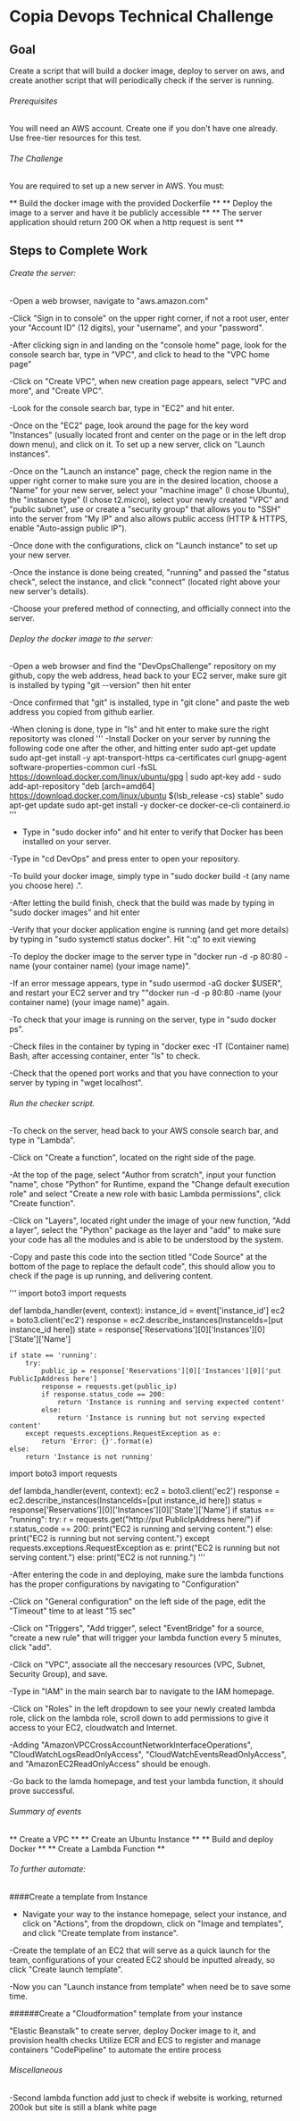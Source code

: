 # Copia Devops Technical Challenge

## Goal

Create a script that will build a docker image, deploy to server on aws, and create another script that will periodically check if the server is running.

###### Prerequisites

You will need an AWS account. Create one if you don't have one already. Use free-tier resources for this test.

###### The Challenge

You are required to set up a new server in AWS. You must:

** Build the docker image with the provided Dockerfile **
** Deploy the image to a server and have it be publicly accessible **
** The server application should return 200 OK when a http request is sent **



## Steps to Complete Work



###### Create the server:

-Open a web browser, navigate to "aws.amazon.com"

-Click "Sign in to console" on the upper right corner, if not a root user, enter your "Account ID" (12 digits), your "username", and your "password".

-After clicking sign in and landing on the "console home" page, look for the console search bar, type in "VPC", and click to head to the "VPC home page"

-Click on "Create VPC", when new creation page appears, select "VPC and more", and "Create VPC".

-Look for the console search bar, type in "EC2" and hit enter.

-Once on the "EC2" page, look around the page for the key word "Instances" (usually located front and center on the page or in the left drop down menu), and click on it. To set up a new server, click on "Launch instances". 

-Once on the "Launch an instance" page, check the region name in the upper right corner to make sure you are in the desired location, choose a "Name" for your new server, select your "machine image" (I chose Ubuntu), the "instance type" (I chose t2.micro), select your newly created "VPC" and "public subnet", use or create a "security group" that allows you to "SSH" into the server from "My IP" and also allows public access (HTTP & HTTPS, enable "Auto-assign public IP").

-Once done with the configurations, click on "Launch instance" to set up your new server.

-Once the instance is done being created, "running" and passed the "status check", select the instance, and click "connect" (located right above your new server's details). 

-Choose your prefered method of connecting, and officially connect into the server.


###### Deploy the docker image to the server:

-Open a web browser and find the "DevOpsChallenge" repository on my github, copy the web address, head back to your EC2 server, make sure git is installed by typing "git --version" then hit enter

-Once confirmed that "git" is installed, type in "git clone" and paste the web address you copied from github earlier.

-When cloning is done, type in "ls" and hit enter to make sure the right repositorty was cloned
'''
-Install Docker on your server by running the following code one after the other, and hitting enter 
sudo apt-get update
sudo apt-get install -y apt-transport-https ca-certificates curl gnupg-agent software-properties-common
curl -fsSL https://download.docker.com/linux/ubuntu/gpg | sudo apt-key add -
sudo add-apt-repository "deb [arch=amd64] https://download.docker.com/linux/ubuntu $(lsb_release -cs) stable"
sudo apt-get update
sudo apt-get install -y docker-ce docker-ce-cli containerd.io
'''
- Type in "sudo docker info" and hit enter to verify that Docker has been installed on your server.

-Type in "cd DevOps" and press enter to open your repository.

-To build your docker image, simply type in "sudo docker build -t (any name you choose here) .".

-After letting the build finish, check that the build was made by typing in "sudo docker images" and hit enter

-Verify that your docker application engine is running (and get more details) by typing in "sudo systemctl status docker". Hit ":q" to exit viewing

-To deploy the docker image to the server type in "docker run -d -p 80:80 -name (your container name) (your image name)".

-If an error message appears, type in "sudo usermod -aG docker $USER", and restart your EC2 server and try ""docker run -d -p 80:80 -name (your container name) (your image name)" again.

-To check that your image is running on the server, type in "sudo docker ps".

-Check files in the container by typing in "docker exec -IT (Container name) Bash, after accessing container, enter "ls" to check.

-Check that the opened port works and that you have connection to your server by typing in "wget localhost".


###### Run the checker script.

-To check on the server, head back to your AWS console search bar, and type in "Lambda".

-Click on "Create a function", located on the right side of the page.

-At the top of the page, select "Author from scratch", input your function "name", chose "Python" for Runtime, expand the "Change default execution role" and select "Create a new role with basic Lambda permissions", click "Create function".

-Click on "Layers", located right under the image of your new function, "Add a layer", select the "Python" package as the layer and "add" to make sure your code has all the modules and is able to be understood by the system.

-Copy and paste this code into the section titled "Code Source" at the bottom of the page to replace the default code", this should allow you to check if the page is up running, and delivering content.

'''
import boto3
import requests

def lambda_handler(event, context):
    instance_id = event['instance_id']
    ec2 = boto3.client('ec2')
    response = ec2.describe_instances(InstanceIds=[put instance_id here])
    state = response['Reservations'][0]['Instances'][0]['State']['Name']

    if state == 'running':
        try:
            public_ip = response['Reservations'][0]['Instances'][0]['put PublicIpAddress here']
            response = requests.get(public_ip)
            if response.status_code == 200:
                return 'Instance is running and serving expected content'
            else:
                return 'Instance is running but not serving expected content'
        except requests.exceptions.RequestException as e:
            return 'Error: {}'.format(e)
    else:
        return 'Instance is not running'
        
        

import boto3
import requests

def lambda_handler(event, context):
    ec2 = boto3.client('ec2')
    response = ec2.describe_instances(InstanceIds=[put instance_id here])
    status = response['Reservations'][0]['Instances'][0]['State']['Name']
    if status == "running":
        try:
            r = requests.get("http://put PublicIpAddress here/")
            if r.status_code == 200:
                print("EC2 is running and serving content.")
            else:
                print("EC2 is running but not serving content.")
        except requests.exceptions.RequestException as e:
            print("EC2 is running but not serving content.")
    else:
        print("EC2 is not running.")
'''

-After entering the code in and deploying, make sure the lambda functions has the proper configurations by navigating to "Configuration"

-Click on "General configuration" on the left side of the page, edit the "Timeout" time to at least "15 sec"

-Click on "Triggers", "Add trigger", select "EventBridge" for a source, "create a new rule" that will trigger your lambda function every 5 minutes, click "add".

-Click on "VPC", associate all the neccesary resources (VPC, Subnet, Security Group), and save.

-Type in "IAM" in the main search bar to navigate to the IAM homepage.

-Click on "Roles" in the left dropdown to see your newly created lambda role, click on the lambda role, scroll down to add permissions to give it access to your EC2, cloudwatch and Internet.

-Adding "AmazonVPCCrossAccountNetworkInterfaceOperations", "CloudWatchLogsReadOnlyAccess", "CloudWatchEventsReadOnlyAccess", and "AmazonEC2ReadOnlyAccess" should be enough.

-Go back to the lamda homepage, and test your lambda function, it should prove successful.


###### Summary of events
** Create a VPC **
** Create an Ubuntu Instance **
** Build and deploy Docker **
** Create a Lambda Function **


###### To further automate:

####Create a template from Instance
- Navigate your way to  the instance homepage, select your instance, and click on "Actions", from the dropdown, click on "Image and templates", and click "Create template from instance".

-Create the template of an EC2 that will serve as a quick launch for the team, configurations of your created EC2 should be inputted already, so click "Create launch template".

-Now you can "Launch instance from template" when need be to save some time.

######Create a "Cloudformation" template from your instance


"Elastic Beanstalk" to create server, deploy Docker image to it, and provision health checks
Utilize ECR and ECS to register and manage containers 
"CodePipeline" to automate the entire process

###### Miscellaneous
-Second lambda function add just to check if website is working, returned 200ok but site is still a blank white page
